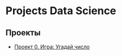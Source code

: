 # Projects Data Science
## Проекты
* [Проект 0. Игра: Угадай число](https://github.com/aak204/DataScince/tree/main/project_0)
